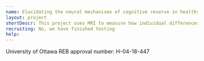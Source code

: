 ```yaml
---
name: Elucidating the neural mechanisms of cognitive reserve in healthy younger and older adults using functional and structural MRI
layout: project
shortDescr: This project uses MRI to measure how individual differences in lifetime behaviors provide cognitive benefits later in life. 
recruiting: No, we have finished testing
help: 
---
```




University of Ottawa REB approval number: H-04-18-447